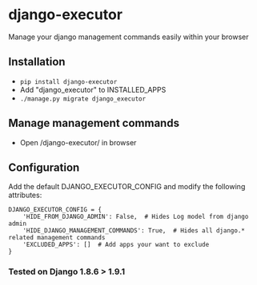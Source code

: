 # django-executor
Manage your django management commands easily within your browser

## Installation
* ```pip install django-executor```
* Add "django_executor" to INSTALLED_APPS
* ```./manage.py migrate django_executor```

## Manage management commands
* Open /django-executor/ in browser

## Configuration
Add the default DJANGO_EXECUTOR_CONFIG and modify the following attributes:

```
DJANGO_EXECUTOR_CONFIG = {
    'HIDE_FROM_DJANGO_ADMIN': False,  # Hides Log model from django admin
    'HIDE_DJANGO_MANAGEMENT_COMMANDS': True,  # Hides all django.* related management commands
    'EXCLUDED_APPS': []  # Add apps your want to exclude
}
```

### Tested on Django 1.8.6 > 1.9.1